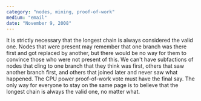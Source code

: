 ```yaml
---
category: "nodes, mining, proof-of-work"
medium: "email"
date: "November 9, 2008"
---
```

It is strictly necessary that the longest chain is always considered the valid one. Nodes that were present may remember that one branch was there first and got replaced by another, but there would be no way for them to convince those who were not present of this. We can't have subfactions of nodes that cling to one branch that they think was first, others that saw another branch first, and others that joined later and never saw what happened. The CPU power proof-of-work vote must have the final say. The only way for everyone to stay on the same page is to believe that the longest chain is always the valid one, no matter what.